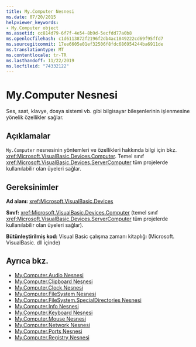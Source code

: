 ```yaml
---
title: My.Computer Nesnesi
ms.date: 07/20/2015
helpviewer_keywords:
- My.Computer object
ms.assetid: cc814d79-6f7f-4e54-8b9d-5ecfdd77a0b8
ms.openlocfilehash: c1d6113872f2196f2db4ac1849222cd69f95ffd7
ms.sourcegitcommit: 17ee6605e01ef32506f8fdc686954244ba6911de
ms.translationtype: MT
ms.contentlocale: tr-TR
ms.lasthandoff: 11/22/2019
ms.locfileid: "74332122"
---
```

# <a name="mycomputer-object"></a>My.Computer Nesnesi
Ses, saat, klavye, dosya sistemi vb. gibi bilgisayar bileşenlerinin işlenmesine yönelik özellikler sağlar.  
  
## <a name="remarks"></a>Açıklamalar  
 `My.Computer` nesnesinin yöntemleri ve özellikleri hakkında bilgi için bkz. <xref:Microsoft.VisualBasic.Devices.Computer>. Temel sınıf <xref:Microsoft.VisualBasic.Devices.ServerComputer> tüm projelerde kullanılabilir olan üyeleri sağlar.  
  
## <a name="requirements"></a>Gereksinimler  
 **Ad alanı:** <xref:Microsoft.VisualBasic.Devices>  
  
 **Sınıf:** <xref:Microsoft.VisualBasic.Devices.Computer> (temel sınıf <xref:Microsoft.VisualBasic.Devices.ServerComputer> tüm projelerde kullanılabilir olan üyeleri sağlar).  
  
 **Bütünleştirilmiş kod:** Visual Basic çalışma zamanı kitaplığı (Microsoft. VisualBasic. dll içinde)  
  
## <a name="see-also"></a>Ayrıca bkz.

- [My.Computer.Audio Nesnesi](../../../visual-basic/language-reference/objects/my-computer-audio-object.md)
- [My.Computer.Clipboard Nesnesi](../../../visual-basic/language-reference/objects/my-computer-clipboard-object.md)
- [My.Computer.Clock Nesnesi](../../../visual-basic/language-reference/objects/my-computer-clock-object.md)
- [My.Computer.FileSystem Nesnesi](../../../visual-basic/language-reference/objects/my-computer-filesystem-object.md)
- [My.Computer.FileSystem.SpecialDirectories Nesnesi](../../../visual-basic/language-reference/objects/my-computer-filesystem-specialdirectories-object.md)
- [My.Computer.Info Nesnesi](../../../visual-basic/language-reference/objects/my-computer-info-object.md)
- [My.Computer.Keyboard Nesnesi](../../../visual-basic/language-reference/objects/my-computer-keyboard-object.md)
- [My.Computer.Mouse Nesnesi](../../../visual-basic/language-reference/objects/my-computer-mouse-object.md)
- [My.Computer.Network Nesnesi](../../../visual-basic/language-reference/objects/my-computer-network-object.md)
- [My.Computer.Ports Nesnesi](../../../visual-basic/language-reference/objects/my-computer-ports-object.md)
- [My.Computer.Registry Nesnesi](../../../visual-basic/language-reference/objects/my-computer-registry-object.md)
